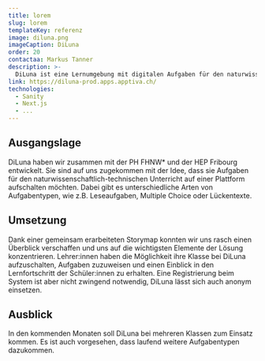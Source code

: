 ```yaml
---
title: lorem
slug: lorem
templateKey: referenz
image: diluna.png
imageCaption: DiLuna
order: 20
contactaa: Markus Tanner
description: >-
  DiLuna ist eine Lernumgebung mit digitalen Aufgaben für den naturwissenschaftlich-technischen Unterricht in der Oberstufe. Schüler:innen werden beim Lernen und Lösen von Aufgaben durch Feedback unterstützt.
link: https://diluna-prod.apps.apptiva.ch/
technologies:
  - Sanity
  - Next.js
  - ...
---
```


## Ausgangslage

DiLuna haben wir zusammen mit der PH FHNW\* und der HEP Fribourg entwickelt. Sie sind auf uns zugekommen mit der Idee, dass sie Aufgaben für den naturwissenschaftlich-technischen Unterricht auf einer Plattform aufschalten möchten. Dabei gibt es unterschiedliche Arten von Aufgabentypen, wie z.B. Leseaufgaben, Multiple Choice oder Lückentexte.

## Umsetzung

Dank einer gemeinsam erarbeiteten Storymap konnten wir uns rasch einen Überblick verschaffen und uns auf die wichtigsten Elemente der Lösung konzentrieren. Lehrer:innen haben die Möglichkeit ihre Klasse bei DiLuna aufzuschalten, Aufgaben zuzuweisen und einen Einblick in den Lernfortschritt der Schüler:innen zu erhalten. Eine Registrierung beim System ist aber nicht zwingend notwendig, DiLuna lässt sich auch anonym einsetzen.

## Ausblick

In den kommenden Monaten soll DiLuna bei mehreren Klassen zum Einsatz kommen. Es ist auch vorgesehen, dass laufend weitere Aufgabentypen dazukommen.
